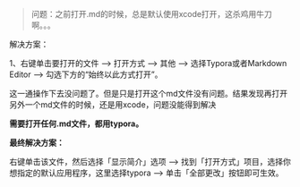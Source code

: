 > 问题：之前打开.md的时候，总是默认使用xcode打开，这杀鸡用牛刀啊。。。

解决方案：

1、右键单击要打开的文件 --> 打开方式 --> 其他 --> 选择Typora或者Markdown Editor --> 勾选下方的“始终以此方式打开”。

这一通操作下去没问题了。但是只是打开这个md文件没有问题。结果发现再打开另外一个md文件的时候，还是用xcode，问题没能得到解决

**需要打开任何.md文件，都用typora。**



**最终解决方案：**

右键单击该文件，然后选择「显示简介」选项 --> 找到「打开方式」项目，选择你想指定的默认应用程序，这里选择typora --> 单击「全部更改」按钮即可生效。
